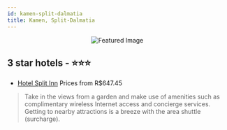 ```yaml
---
id: kamen-split-dalmatia
title: Kamen, Split-Dalmatia
---
```


<center><img src="https://i.travelapi.com/hotels/14000000/13240000/13234500/13234497/b2e039f7_z.jpg" alt="Featured Image" /></center>


##  3 star hotels - ⭐️⭐️⭐️

-    [Hotel Split Inn](https://us.hurb.com/hotels/kamen/hotel-split-inn-JNP-JP034609?cmp=18055) Prices from R$647.45
   > Take in the views from a garden and make use of amenities such as complimentary wireless Internet access and concierge services. Getting to nearby attractions is a breeze with the area shuttle (surcharge).
